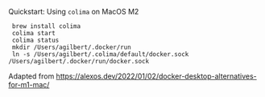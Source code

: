 Quickstart: Using `colima` on MacOS M2
~~~
 brew install colima
 colima start
 colima status
 mkdir /Users/agilbert/.docker/run
 ln -s /Users/agilbert/.colima/default/docker.sock /Users/agilbert/.docker/run/docker.sock
~~~

Adapted from
https://alexos.dev/2022/01/02/docker-desktop-alternatives-for-m1-mac/